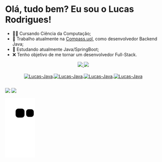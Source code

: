 # Olá, tudo bem? Eu sou o Lucas Rodrigues!
- 👨‍🎓 Cursando Ciência da Computação;
- 💼 Trabalho atualmente na [Compass.uol](https://compass.uol/), como desenvolvedor Backend Java;
- 🌱 Estudando atualmente Java/SpringBoot;
- ❌ Tenho objetivo de me tornar um desenvolvedor Full-Stack.

<div align="center">
  <a href="https://github.com/RodriguesLucas">
    <img height="180em" src="https://github-readme-stats.vercel.app/api/top-langs/?username=RodriguesLucas&layout=compact&langs_count=7&theme=dark"/>
  <img height="180em" src="https://github-readme-stats.vercel.app/api?username=RodriguesLucas&show_icons=true&theme=dark&include_all_commits=true&count_private=true"/>
  
</div>

</div>
<div align="center" style="display: inline_block"><br>
  <img align="center" alt="Lucas-Java" height="30" width="40" src="https://cdn.jsdelivr.net/gh/devicons/devicon/icons/java/java-original.svg">
  <img align="center" alt="Lucas-Java" height="30" width="40" src="https://cdn.jsdelivr.net/gh/devicons/devicon/icons/css3/css3-original.svg">
  <img align="center" alt="Lucas-Java" height="30" width="40" src="https://cdn.jsdelivr.net/gh/devicons/devicon/icons/html5/html5-original.svg">
  <img align="center" alt="Lucas-Java" height="30" width="40" src="https://cdn.jsdelivr.net/gh/devicons/devicon/icons/typescript/typescript-original.svg">
</div>

##

<div> 
  <a href="https://www.instagram.com/lucasrodriguees0018/" target="_blank"><img src="https://img.shields.io/badge/-Instagram-%23E4405F?style=for-the-badge&logo=instagram&logoColor=white" target="_blank"></a>
  <a href="https://www.linkedin.com/in/lucas-rodrigues-0558a3205/" target="_blank"><img src="https://img.shields.io/badge/-LinkedIn-%230077B5?style=for-the-badge&logo=linkedin&logoColor=white" target="_blank"></a>
  
  ![Snake animation](https://github.com/RodriguesLucas/RodriguesLucas/blob/output/github-contribution-grid-snake.svg)
</div>
 

